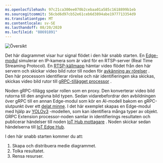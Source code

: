 ```yaml
---
ms.openlocfilehash: 97c21ca300ee070b2cebaa01a585c1618899b1eb
ms.sourcegitcommit: 56cbd6d97cb52e61ceb6d3894abe1977713354d9
ms.translationtype: MT
ms.contentlocale: sv-SE
ms.lasthandoff: 08/20/2020
ms.locfileid: "88691891"
---
```


![Översikt](../../../media/quickstarts/overview-grpc.png)

Det här diagrammet visar hur signal flödet i den här snabb starten. En [Edge-modul](https://github.com/Azure/live-video-analytics/tree/master/utilities/rtspsim-live555) simulerar en IP-kamera som är värd för en RTSP-server (Real Time Streaming Protocol). En [RTSP-källmapp](../../../media-graph-concept.md#rtsp-source) hämtar video flödet från den här servern och skickar video bild rutor till noden för [avkänning av rörelser](../../../media-graph-concept.md#motion-detection-processor) . Den här processorn identifierar rörelse och när identifieringen ska skickas, skickas video bild rutor till [gRPC-tillägget processor](../../../media-graph-concept.md#grpc-extension-processor) .

Noden gRPC-tillägg spelar rollen som en proxy. Den konverterar video bild rutorna till den angivna bild typen. Sedan vidarebefordrar den avbildningen över gRPC till en annan Edge-modul som kör en AI-modell bakom en gRPC-slutpunkt över ett [delat minne](https://en.wikipedia.org/wiki/Shared_memory). I det här exemplet skapas en Edge-modul med hjälp av [YOLOv3](https://github.com/Azure/live-video-analytics/tree/master/utilities/video-analysis/yolov3-onnx) -modellen, som kan identifiera många typer av objekt. GRPC Extension processor-noden samlar in identifierings resultaten och publicerar händelser till noden [IoT Hub mottagare](https://docs.microsoft.com/azure/media-services/live-video-analytics-edge/media-graph-concept#iot-hub-message-sink) . Noden skickar sedan händelserna till [IoT Edge Hub](https://docs.microsoft.com/azure/iot-edge/iot-edge-glossary#iot-edge-hub).

I den här snabb starten kommer du att:

1. Skapa och distribuera medie diagrammet.
1. Tolka resultatet.
1. Rensa resurser.
